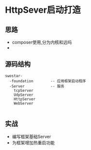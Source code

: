 # HttpSever启动打造

## 思路

* composer使用,分为内核和远吗
* 

## 源码结构

```
swostar-
  -foundation        -- 应用框架启动程序
  -Server            -- 服务
    tcpServer
    UdpServer
    HttpServer
    WebServer


```

## 实战

* 编写框架基础Server
* 为框架增加热重启功能